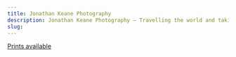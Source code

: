 ```yaml
---
title: Jonathan Keane Photography
description: Jonathan Keane Photography — Travelling the world and taking photographs of things that catch my eye. Landscapes, cityscapes, nature, people.
slug: 
---
```


<a href="/store/" class="button big fullwidth">Prints available</a>